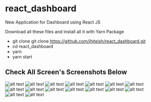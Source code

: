 # react_dashboard
New Application for Dashboard using React JS

Download all these files and install all it with Yarn Package


* git clone git clone https://github.com/ihiteish/react_dashboard.git
* cd react_dashboard
* yarn
* yarn start


## Check All Screen's Screenshots Below

![alt text](./screenshots/Screen%20Shot%202018-03-12%20at%209.43.08%20PM.png)
![alt text](./screenshots/Screen%20Shot%202018-03-12%20at%209.43.40%20PM.png)
![alt text](./screenshots/Screen%20Shot%202018-03-12%20at%209.43.45%20PM.png)
![alt text](./screenshots/Screen%20Shot%202018-03-12%20at%209.43.51%20PM.png)
![alt text](./screenshots/Screen%20Shot%202018-03-12%20at%209.44.23%20PM.png)
![alt text](./screenshots/Screen%20Shot%202018-03-12%20at%209.44.31%20PM.png)
![alt text](./screenshots/Screen%20Shot%202018-03-12%20at%209.45.28%20PM.png)
![alt text](./screenshots/Screen%20Shot%202018-03-12%20at%209.45.41%20PM.png)
![alt text](./screenshots/Screen%20Shot%202018-03-12%20at%209.45.54%20PM.png)
![alt text](./screenshots/Screen%20Shot%202018-03-12%20at%209.46.12%20PM.png)
![alt text](./screenshots/Screen%20Shot%202018-03-12%20at%209.46.28%20PM.png)
![alt text](./screenshots/Screen%20Shot%202018-03-12%20at%209.46.33%20PM.png)
![alt text](./screenshots/Screen%20Shot%202018-03-12%20at%209.48.32%20PM.png)
![alt text](./screenshots/Screen%20Shot%202018-03-12%20at%209.49.27%20PM.png)
![alt text](./screenshots/Screen%20Shot%202018-03-12%20at%209.59.33%20PM.png)
![alt text](./screenshots/Screen%20Shot%202018-03-12%20at%209.59.39%20PM.png)
